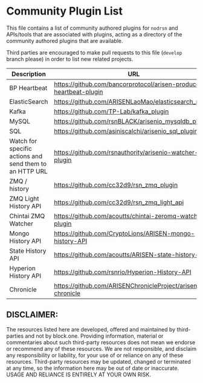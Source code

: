 # Community Plugin List

This file contains a list of community authored plugins for `nodrsn` and APIs/tools that are associated with plugins, acting as a directory of the community authored plugins that are available.

Third parties are encouraged to make pull requests to this file (`develop` branch please) in order to list new related projects.

| Description | URL |
| ----------- | --- |
| BP Heartbeat  | https://github.com/bancorprotocol/arisen-producer-heartbeat-plugin |
| ElasticSearch | https://github.com/ARISENLaoMao/elasticsearch_plugin |
| Kafka | https://github.com/TP-Lab/kafka_plugin |
| MySQL | https://github.com/rsnBLACK/arisenio_mysqldb_plugin |
| SQL | https://github.com/asiniscalchi/arisenio_sql_plugin |
| Watch for specific actions and send them to an HTTP URL | https://github.com/rsnauthority/arisenio-watcher-plugin |
| ZMQ / history | https://github.com/cc32d9/rsn_zmq_plugin |
| ZMQ Light History API | https://github.com/cc32d9/rsn_zmq_light_api |
| Chintai ZMQ Watcher | https://github.com/acoutts/chintai-zeromq-watcher-plugin |
| Mongo History API | https://github.com/CryptoLions/ARISEN-mongo-history-API |
| State History API | https://github.com/acoutts/ARISEN-state-history-API |
| Hyperion History API | https://github.com/rsnrio/Hyperion-History-API |
| Chronicle	| https://github.com/ARISENChronicleProject/arisen-chronicle |

## DISCLAIMER:

The resources listed here are developed, offered and maintained by third-parties and not by block.one. Providing information, material or commentaries about such third-party resources does not mean we endorse or recommend any of these resources. We are not responsible, and disclaim any responsibility or liability, for your use of or reliance on any of these resources. Third-party resources may be updated, changed or terminated at any time, so the information here may be out of date or inaccurate.  USAGE AND RELIANCE IS ENTIRELY AT YOUR OWN RISK.
